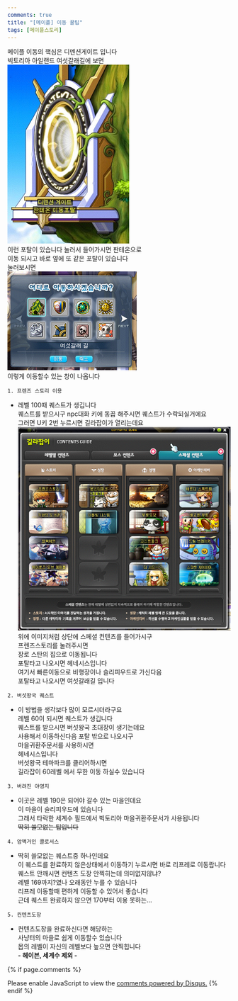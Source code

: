 ```yaml
---
comments: true
title: "[메이플] 이동 꿀팁"
tags: [메이플스토리]
---
```


메이플 이동의 핵심은 디멘션게이트 입니다  
빅토리아 아일랜드 여섯갈래길에 보면  
![Maple](/assets/image/Maple/maple03.jfif)  
이런 포탈이 있습니다 눌러서 들어가시면 판테온으로  
이동 되시고 바로 옆에 또 같은 포탈이 있습니다  
눌러보시면  
![Maple](/assets/image/Maple/maple04.PNG)  
이렇게 이동할수 있는 창이 나옵니다  

`1. 프렌즈 스토리 이용`  
- 레벨 100때 퀘스트가 생깁니다  
퀘스트를 받으시구 npc대화 키에 동꼽 해주시면 퀘스트가 수락되실거에요  
그러면 U키 2번 누르시면 길라잡이가 열리는데요  
![Maple](/assets/image/Maple/maple05.PNG)  
위에 이미지처럼 상단에 스페셜 컨텐츠를 들어가시구  
프렌즈스토리를 눌러주시면  
장로 스탄의 집으로 이동됩니다  
포탈타고 나오시면 헤네시스입니다  
여기서 빠른이동으로 비행장이나 슬리피우드로 가신다음  
포탈타고 나오시면 여섯갈래길 입니다

`2. 버섯왕국 퀘스트`  
- 이 방법을 생각보다 많이 모르시더라구요  
레벨 60이 되시면 퀘스트가 생깁니다  
퀘스트를 받으시면 버섯왕국 초대장이 생기는데요  
사용해서 이동하신다음 포탈 밖으로 나오시구  
마을귀환주문서를 사용하시면  
헤네시스입니다  
버섯왕국 테마파크를 클리어하시면  
길라잡이 60레벨 에서 무한 이동 하실수 있습니다

`3. 버려진 야영지`  
- 이곳은 레벨 190은 되어야 갈수 있는 마을인데요  
이 마을이 슬리피우드에 있습니다  
그래서 타락한 세계수 필드에서 빅토리아 마을귀환주문서가 사용됩니다  
~~딱히 쓸모없는 팁입니다~~

`4. 암벽거인 콜로서스`  
- 딱히 쓸모없는 퀘스트중 하나인데요  
이 퀘스트를 완료하지 않은상태에서 이동하기 누르시면 바로 리프레로 이동랍니다  
퀘스트 안깨시면 컨텐츠 도장 안찍히는데 의미없지않냐?  
레벨 169까지?였나 오래동안 누를 수 있습니다  
리프레 이동할때 편하게 이동할 수 있어서 좋습니다  
근데 퀘스트 완료하지 않으면 170부터 이용 못하는...

`5. 컨텐츠도장`  
- 컨텐츠도장을 완료하신다면 해당하는  
사냥터의 마을로 쉽게 이동할수 있습니다  
몹의 레벨이 자신의 레벨보다 높으면 안찍힙니다  
**- 헤이븐, 세계수 제외 -**

{% if page.comments %}
<div id="disqus_thread"></div>
<script>

/**
*  RECOMMENDED CONFIGURATION VARIABLES: EDIT AND UNCOMMENT THE SECTION BELOW TO INSERT DYNAMIC VALUES FROM YOUR PLATFORM OR CMS.
*  LEARN WHY DEFINING THESE VARIABLES IS IMPORTANT: https://disqus.com/admin/universalcode/#configuration-variables*/
/*
var disqus_config = function () {
this.page.url = PAGE_URL;  // Replace PAGE_URL with your page's canonical URL variable
this.page.identifier = PAGE_IDENTIFIER; // Replace PAGE_IDENTIFIER with your page's unique identifier variable
};
*/
(function() { // DON'T EDIT BELOW THIS LINE
var d = document, s = d.createElement('script');
s.src = 'https://dndl93.disqus.com/embed.js';
s.setAttribute('data-timestamp', +new Date());
(d.head || d.body).appendChild(s);
})();
</script>
<noscript>Please enable JavaScript to view the <a href="https://disqus.com/?ref_noscript">comments powered by Disqus.</a></noscript>
{% endif %}